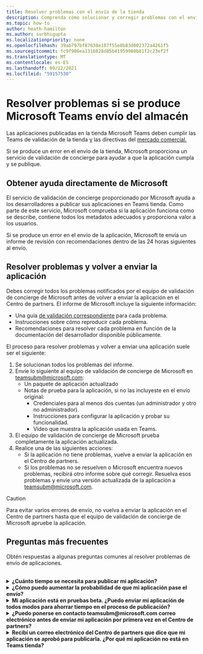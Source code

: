 ```yaml
---
title: Resolver problemas con el envío de la tienda
description: Comprenda cómo solucionar y corregir problemas con el envío Microsoft Teams almacén.
ms.topic: how-to
author: heath-hamilton
ms.author: surbhigupta
ms.localizationpriority: none
ms.openlocfilehash: 39ab797bf87638e107f55e8b83d002372a4261f5
ms.sourcegitcommit: fc9f906ea1316028d85b41959980b81f2c23ef2f
ms.translationtype: MT
ms.contentlocale: es-ES
ms.lasthandoff: 09/12/2021
ms.locfileid: "59157530"
---
```

# <a name="resolve-issues-if-your-microsoft-teams-store-submission-fails"></a>Resolver problemas si se produce Microsoft Teams envío del almacén

Las aplicaciones publicadas en la tienda Microsoft Teams deben cumplir las Teams de validación de la tienda [y](~/concepts/deploy-and-publish/appsource/prepare/teams-store-validation-guidelines.md) las directivas del [mercado comercial.](/legal/marketplace/certification-policies)

Si se produce un error en el envío de la tienda, Microsoft proporciona un servicio de validación de concierge para ayudar a que la aplicación cumpla y se publique.

## <a name="get-help-directly-from-microsoft"></a>Obtener ayuda directamente de Microsoft

El servicio de validación de concierge proporcionado por Microsoft ayuda a los desarrolladores a publicar sus aplicaciones en Teams tienda. Como parte de este servicio, Microsoft comprueba si la aplicación funciona como se describe, contiene todos los metadatos adecuados y proporciona valor a los usuarios.

Si se produce un error en el envío de la aplicación, Microsoft te envía un informe de revisión con recomendaciones dentro de las 24 horas siguientes al envío.

## <a name="resolve-issues-and-resubmit-your-app"></a>Resolver problemas y volver a enviar la aplicación

Debes corregir todos los problemas notificados por el equipo de validación de concierge de Microsoft antes de volver a enviar la aplicación en el Centro de partners. El informe de Microsoft incluye la siguiente información:

* Una guía [de validación correspondiente](~/concepts/deploy-and-publish/appsource/prepare/teams-store-validation-guidelines.md) para cada problema.
* Instrucciones sobre cómo reproducir cada problema.
* Recomendaciones para resolver cada problema en función de la documentación del desarrollador disponible públicamente.

El proceso para resolver problemas y volver a enviar una aplicación suele ser el siguiente:

1. Se solucionan todos los problemas del informe.
1. Envíe lo siguiente al equipo de validación de concierge de Microsoft en <a href="mailto:teamsubm@microsoft.com">teamsubm@microsoft.com</a>:
   * Un paquete de aplicación actualizado
   * Notas de prueba para la aplicación, si no las incluyeste en el envío original:
      * Credenciales para al menos dos cuentas (un administrador y otro no administrador).
      * Instrucciones para configurar la aplicación y probar su funcionalidad.
      * Vídeo que muestra la aplicación usada en Teams.
1. El equipo de validación de concierge de Microsoft prueba completamente la aplicación actualizada.
1. Realice una de las siguientes acciones:
   * Si la aplicación no tiene problemas, vuelve a enviar la aplicación en el Centro de partners.
   * Si los problemas no se resuelven o Microsoft encuentra nuevos problemas, recibirá otro informe sobre qué corregir. Resuelva esos problemas y envíe una versión actualizada de la aplicación a <a href="mailto:teamsubm@microsoft.com">teamsubm@microsoft.com</a>.

> [!CAUTION]
> Para evitar varios errores de envío, no vuelva a enviar la aplicación en el Centro de partners hasta que el equipo de validación de concierge de Microsoft apruebe la aplicación.

## <a name="faq"></a>Preguntas más frecuentes

Obtén respuestas a algunas preguntas comunes al resolver problemas de envío de aplicaciones.

<br>

<details>

<summary><b>¿Cuánto tiempo se necesita para publicar mi aplicación?</b></summary>

Si el envío de la tienda no tiene ningún problema, la aplicación se publicará en un plazo de 1 a 2 días laborables. Si se produce un error en la aplicación, un equipo de Microsoft te ofrece recomendaciones para solucionar los problemas. Una vez que realices esas correcciones y vuelvas a enviar una aplicación actualizada a ese equipo, se te notificará en 24 horas si la aplicación está lista para publicar o aún necesita más trabajo.

<br>

</details>

<details>

<summary><b>¿Cómo puedo aumentar la probabilidad de que mi aplicación pase el envío?</b></summary>

Hacer lo siguiente puede llevar a un envío correcto:

1. Desarrolla tu aplicación según las Teams [de diseño.](~/concepts/design/design-teams-app-overview.md)
1. Asegúrese de que la aplicación cumple las directrices de validación Teams [de la](~/concepts/deploy-and-publish/appsource/prepare/teams-store-validation-guidelines.md) tienda y las directivas de certificación del mercado comercial [de Microsoft.](/legal/marketplace/certification-policies)
1. Pruebe el paquete de la aplicación con la [Microsoft Teams de validación de aplicaciones.](https://dev.teams.microsoft.com/appvalidation.html)
1. [Prepare el envío de Teams de almacenamiento.](~/concepts/deploy-and-publish/appsource/prepare/submission-checklist.md)

<br>

</details>

<details>

<summary><b>Mi aplicación está en pruebas beta. ¿Puedo enviar mi aplicación de todos modos para ahorrar tiempo en el proceso de publicación?</b></summary>

No. Microsoft solo valida las aplicaciones preparadas para producción.

<br>

</details>

<details>

<summary><b>¿Puedo ponerse en contacto teamsubm@microsoft.com correo electrónico antes de enviar mi aplicación por primera vez en el Centro de partners?</b></summary>

No. Microsoft no empieza a validar la aplicación hasta que envías la aplicación por primera vez en el Centro de partners.

<br>

</details>

<details>

<summary><b>Recibí un correo electrónico del Centro de partners que dice que mi aplicación se aprobó para publicarla. ¿Por qué mi aplicación no está en Teams tienda?</b></summary>

Una vez aprobada la aplicación, la publicación suele demorar entre 1 y 2 días laborables según las capacidades de la aplicación.Si la aplicación no se ha publicado después de dos días laborables, ponte en <a href="mailto:teamsubm@microsoft.com">contacto con teamsubm@microsoft.com</a>.

<br>

</details>
